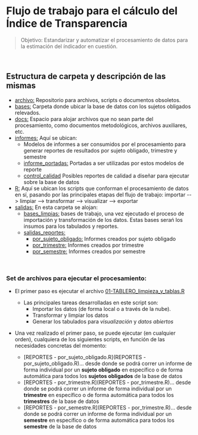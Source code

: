 # Flujo de trabajo para el cálculo del Índice de Transparencia

> Objetivo: Estandarizar y automatizar el procesamiento de datos para la estimación del índicador en cuestión.

<br>

## Estructura de carpeta y descripción de las mismas

- [archivo:](archivo) Repositorio para archivos, scripts o documentos obsoletos.
- [bases:](bases) Carpeta donde ubicar la base de datos con los sujetos obligados relevados.
- [docs:](docs) Espacio para alojar archivos que no sean parte del procesamiento, como documentos metodológicos, archivos auxiliares, etc.
- [informes:](informes) Aquí se ubican:
  - Modelos de informes a ser consumidos por el procesamiento para generar reportes de resultados por sujeto obligado, trimestre y semestre
  - [informe_portadas:](informes/informe_portadas) Portadas a ser utilizadas por estos modelos de reporte
  - [control_calidad](informes/control_calidad) Posibles reportes de calidad a diseñar para ejecutar sobre la base de datos
- [R:](R) Aquí se ubican los scripts que conforman el procesamiento de datos en sí, pasando por las principales etapas del flujo de trabajo: importar --> limpiar --> transformar --> visualizar --> exportar
- [salidas:](salidas) En esta carpeta se alojan:
  - [bases_limpias:](salidas/bases_limpias) bases de trabajo, una vez ejecutado el proceso de importación y transformación de los datos. Estas bases serań los insumos para los tabulados y reportes.
  - [salidas_reportes:](salidas/salidas_reportes) 
    - [por_sujeto_obligado:](salidas/salidas_reportes/por_sujeto_obligado) Informes creados por sujeto obligado
    - [por_trimestre:](salidas/salidas_reportes/por_trimestre) Informes creados por trimestre
    - [por_semestre:](salidas/salidas_reportes/por_semestre) Informes creados por semestre

<br>

### Set de archivos para ejecutar el procesamiento:

- El primer paso es ejecutar el archivo [01-TABLERO_limpieza_y_tablas.R](01-TABLERO_limpieza_y_tablas.R)
  - Las principales tareas desarrolladas en este script son:
    - Importar los datos (de forma local o a través de la nube). 
    - Transformar y limpiar los datos
    - Generar los tabulados para _visualización_ y _datos abiertos_

- Una vez realizado el primer paso, se puede ejecutar (en cualquier orden), cualquiera de los siguientes scripts, en función de las necesidades concretas del momento:
  -  [REPORTES - por_sujeto_obligado.R](REPORTES - por_sujeto_obligado.R)... desde donde se podrá correr un informe de forma individual por un __sujeto obligado__ en específico o de forma automática para todos los __sujetos obligados__ de la base de datos
  -  [REPORTES - por_trimestre.R](REPORTES - por_trimestre.R)... desde donde se podrá correr un informe de forma individual por un __trimestre__ en específico o de forma automática para todos los __trimestres__ de la base de datos
  -  [REPORTES - por_semestre.R](REPORTES - por_trimestre.R)... desde donde se podrá correr un informe de forma individual por un __semestre__ en específico o de forma automática para todos los __semestre__ de la base de datos
